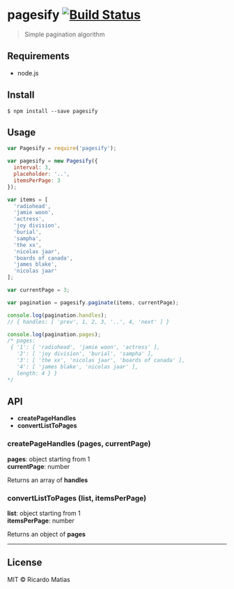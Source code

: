 # pagesify [![Build Status](https://travis-ci.org/ricardomatias/pagesify.svg)](https://travis-ci.org/ricardomatias/pagesify)

> Simple pagination algorithm

## Requirements

* node.js

## Install

```
$ npm install --save pagesify
```

## Usage

```js
var Pagesify = require('pagesify');

var pagesify = new Pagesify({
  interval: 3,
  placeholder: '..',
  itemsPerPage: 3
});

var items = [
  'radiohead',
  'jamie woon',
  'actress',
  'joy division',
  'burial',
  'sampha',
  'the xx',
  'nicolas jaar',
  'boards of canada',
  'james blake',
  'nicolas jaar'
];

var currentPage = 3;

var pagination = pagesify.paginate(items, currentPage);

console.log(pagination.handles);
// { handles: [ 'prev', 1, 2, 3, '..', 4, 'next' ] }

console.log(pagination.pages);
/* pages:
 { '1': [ 'radiohead', 'jamie woon', 'actress' ],
   '2': [ 'joy division', 'burial', 'sampha' ],
   '3': [ 'the xx', 'nicolas jaar', 'boards of canada' ],
   '4': [ 'james blake', 'nicolas jaar' ],
   length: 4 } }
*/

```

## API

* **createPageHandles**
* **convertListToPages**

### createPageHandles (pages, currentPage)

**pages**: object<array> starting from 1  
**currentPage**: number

Returns an array of **handles**

### convertListToPages (list, itemsPerPage)

**list**: object<array> starting from 1  
**itemsPerPage**: number

Returns an object<array> of **pages**

---

## License

MIT © Ricardo Matias
